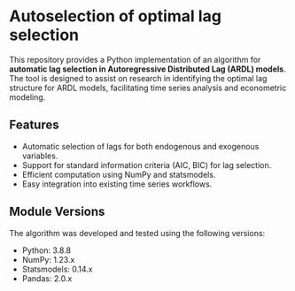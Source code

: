 # Autoselection of optimal lag selection 

This repository provides a Python implementation of an algorithm for **automatic lag selection in Autoregressive Distributed Lag (ARDL) models**. The tool is designed to assist on research in identifying the optimal lag structure for ARDL models, facilitating time series analysis and econometric modeling.

## Features
- Automatic selection of lags for both endogenous and exogenous variables.
- Support for standard information criteria (AIC, BIC) for lag selection.
- Efficient computation using NumPy and statsmodels.
- Easy integration into existing time series workflows.
  
## Module Versions
The algorithm was developed and tested using the following versions:

- Python: 3.8.8
- NumPy: 1.23.x
- Statsmodels: 0.14.x
- Pandas: 2.0.x



